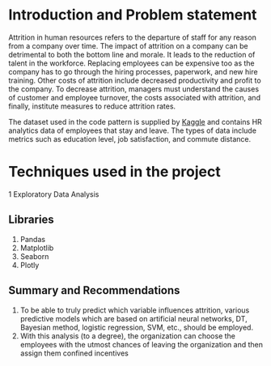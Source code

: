 # Introduction and Problem statement

Attrition in human resources refers to the departure of staff for any reason from a company over time. The impact of attrition on a company can be detrimental to both the bottom line and morale. It leads to the reduction of talent in the workforce. Replacing employees can be expensive too as the company has to go through the hiring processes, paperwork, and new hire training. Other costs of attrition include decreased productivity and profit to the company. To decrease attrition, managers must understand the causes of customer and employee turnover, the costs associated with attrition, and finally, institute measures to reduce attrition rates.

The dataset used in the code pattern is supplied by [Kaggle](https://www.kaggle.com/pavansubhasht/ibm-hr-analytics-attrition-dataset/home) and contains HR analytics data of employees that stay and leave. The types of data include metrics such as education level, job satisfaction, and commute distance.

# Techniques used in the project
1 Exploratory Data Analysis


## Libraries

1. Pandas
2. Matplotlib
3. Seaborn 
4. Plotly

## Summary and Recommendations
1.    To be able to truly predict which variable influences attrition, various predictive models which are based on artificial neural networks, DT, Bayesian method, logistic regression, SVM, etc., should be employed.
2.    With this analysis (to a degree), the organization can choose the employees with the utmost chances of leaving the organization and then assign them confined incentives
